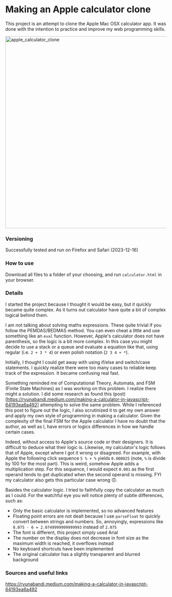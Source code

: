 # Making an Apple calculator clone

This project is an attempt to clone the Apple Mac OSX calculator app. It was done with the intention to practice and improve my web programming skills. 

<img width="600" alt="apple_calculator_clone" src="https://github.com/pxv8780/apple-calculator-clone/assets/22942635/014c693b-87d9-4dc5-835c-caf5a878cbc1">

### Versioning
Successfully tested and run on Firefox and Safari (2023-12-16)

### How to use
Download all files to a folder of your choosing, and run `calculator.html` in your browser.

### Details
I started the project because I thought it would be easy, but it quickly became quite complex. As it turns out calculator have quite a bit of complex logical behind them.

I am not talking about solving maths expressions. These quite trivial if you follow the PEMDAS/BEDMAS method. You can even cheat a little and use something like an `eval` function. However, Apple's calculator does not have parenthesis, so the logic is a bit more complex. In this case you might decide to use a stack or a queue and evaluate a equation like that, using regular (i.e. `2 + 3 * 4`) or even polish notation (`2 3 4 + *`).

Initially, I thought I could get away with using if/else and switch/case statements. I quickly realize there were too many cases to reliable keep track of the expression. It became confusing real fast.

Something reminded me of Computational Theory, Automata, and FSM (Finite State Machines) as I was working on this problem. I realize there might a solution. I did some research as found this (post)[https://rvunabandi.medium.com/making-a-calculator-in-javascript-64193ea6a492] attempting to solve the same problem. While I referenced this post to figure out the logic, I also scrutinized it to get my own answer and apply my own style of programming in making a calculator. Given the complexity of the final FSM for the Apple calculator I have no doubt that the author, as well as I, have errors or logics differences in how we handle certain cases.

Indeed, without access to Apple's source code or their designers. It is difficult to deduce what their logic is. Likewise, my calculator's logic follows that of Apple, except where I got it wrong or disagreed. For example, with Apple the following click sequence `5 % + %` yields `0.000025` (note, `%` is divide by 100 for the most part). This is weird, somehow Apple adds a multiplication step. For this sequence, I would expect `0.001` as the first operand tends to get duplicated when the second operand is missing. FYI my calculator also gets this particular case wrong 🙃.

Basides the calculator logic. I tried to faithfully copy the calculator as much as I could. For the watchful eye you will notice plenty of subtle differences, such as:

- Only the basic calculator is implemented, so no advanced features
- Floating point errors are not dealt because I use `parseFloat` to quickly convert between strings and numbers. So, annoyingly, expressions like `8.075 - 6 = 2.0749999999999993` instead of `2.075`
- The font is different, this project simply used Arial
- The number on the display does not decrease in font size as the maximum width is reached, it overflows instead
- No keyboard shortcuts have been implemented
- The original calculator has a slightly transparent and blurred background

### Sources and useful links

https://rvunabandi.medium.com/making-a-calculator-in-javascript-64193ea6a492
